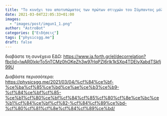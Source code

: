```yaml
---
title: "Το κυνήγι του αποτυπώματος των πρώτων στιγμών του Σύμπαντος μόλις έγινε πιο περίπλοκο…"
date: 2021-03-04T22:05:33+01:00
images:
  - "images/post/imgun1_1.png"
author: "AstroBot"
categories: ["Ειδήσεις"]
tags: ["physicsgg.me"]
draft: false
---
```


διαβάστε τη συνέχεια ΕΔΩ: https://www.ia.forth.gr/el/decorrelation?fbclid=IwAR0lxkrTo5nTCMz0hOKeZh3w97rlqPZI6rIk1kSXp4TDEIyXabdTSkfj99U

Διαβάστε περισσότερα: https://physicsgg.me/2021/03/04/%cf%84%ce%bf-%ce%ba%cf%85%ce%bd%ce%ae%ce%b3%ce%b9-%cf%84%ce%bf%cf%85-%ce%b1%cf%80%ce%bf%cf%84%cf%85%cf%80%cf%8e%ce%bc%ce%b1%cf%84%ce%bf%cf%82-%cf%84%cf%89%ce%bd-%cf%80%cf%81%cf%8e%cf%84%cf%89%ce%bd/
